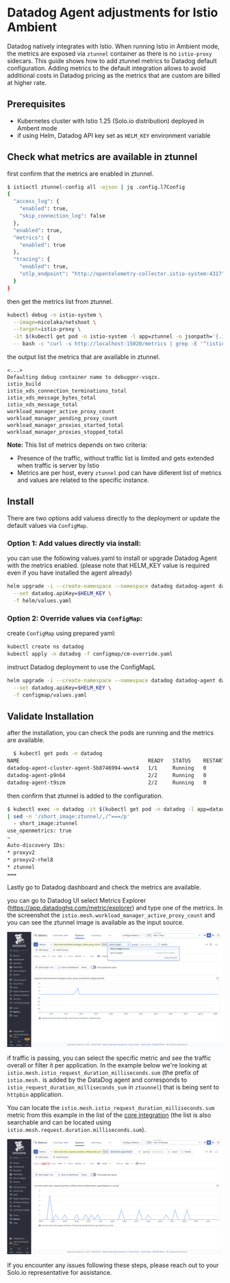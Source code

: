 # Datadog Agent adjustments for Istio Ambient

Datadog natively integrates with Istio. When running Istio in Ambient mode, the metrics are exposed via `ztunnel` container as there is no `istio-proxy` sidecars. This guide shows how to add ztunnel metrics to Datadog default configuration. Adding metrics to the default integration allows to avoid additional costs in Datadog pricing as the metrics that are custom are billed at higher rate.

## Prerequisites

- Kubernetes cluster with Istio 1.25 (Solo.io distribution) deployed in Ambent mode
- if using Helm, Datadog API key set as `HELM_KEY` environment variable

## Check what metrics are available in ztunnel

first confirm that the metrics are enabled in ztunnel.

```bash
$ istioctl ztunnel-config all -ojson | jq .config.l7Config
{
  "access_log": {
    "enabled": true,
    "skip_connection_log": false
  },
  "enabled": true,
  "metrics": {
    "enabled": true
  },
  "tracing": {
    "enabled": true,
    "otlp_endpoint": "http://opentelemetry-collector.istio-system:4317"
  }
}
```

then get the metrics list from ztunnel.

```bash
kubectl debug -n istio-system \
  --image=nicolaka/netshoot \
  --target=istio-proxy \
  -it $(kubectl get pod -n istio-system -l app=ztunnel -o jsonpath='{.items[0].metadata.name}') \
  -- bash -c "curl -s http://localhost:15020/metrics | grep -E '^(istio|workload_manager)_' | cut -d '{' -f 1 | awk '{print \$1}' | sort -u"
```

the output list the metrics that are available in ztunnel.

```output
<...>
Defaulting debug container name to debugger-vsqzx.
istio_build
istio_xds_connection_terminations_total
istio_xds_message_bytes_total
istio_xds_message_total
workload_manager_active_proxy_count
workload_manager_pending_proxy_count
workload_manager_proxies_started_total
workload_manager_proxies_stopped_total
```

__Note:__ This list of metrics depends on two criteria:
- Presence of the traffic, without traffic list is limited and gets extended when traffic is server by Istio
- Metrics are per host, every `ztunnel` pod can have diiferent list of metrics and values are related to the specific instance.

## Install

There are two options add valuess directly to the deployment or update the default values via `ConfigMap`.

### Option 1: Add values directly via install:

you can use the following values.yaml to install or upgrade Datadog Agent with the metrics enabled. (please note that HELM_KEY value is required even if you have installed the agent already)

```bash
helm upgrade -i --create-namespace --namespace datadog datadog-agent datadog/datadog \
  --set datadog.apiKey=$HELM_KEY \
  -f helm/values.yaml
```

### Option 2: Override values via `ConfigMap`:

create `ConfigMap` using prepared yaml:

```bash
kubectl create ns datadog
kubectl apply -n datadog -f configmap/cm-override.yaml
```

instruct Datadog deployment to use the ConfigMapL

```bash
helm upgrade -i --create-namespace --namespace datadog datadog-agent datadog/datadog \
  --set datadog.apiKey=$HELM_KEY \
  -f configmap/values.yaml
```


## Validate Installation

after the installation, you can check the pods are running and the metrics are available.

```bash
  $ kubectl get pods -n datadog
NAME                                          READY   STATUS    RESTARTS   AGE
datadog-agent-cluster-agent-5b8746994-wwvt4   1/1     Running   0          93s
datadog-agent-p9n64                           2/2     Running   0          93s
datadog-agent-t9szm                           2/2     Running   0          93s
```

then confirm that ztunnel is added to the configuration.

```bash
$ kubectl exec -n datadog -it $(kubectl get pod -n datadog -l app=datadog-agent -o jsonpath='{.items[0].metadata.name}') -c agent -- agent configcheck \ 
| sed -n '/short_image:ztunnel/,/^===/p'
  - short_image:ztunnel
use_openmetrics: true
~
Auto-discovery IDs:
* proxyv2
* proxyv2-rhel8
* ztunnel
===
```

Lastly go to Datadog dashboard and check the metrics are available.

you can go to Datadog UI select Metrics Explorer (https://app.datadoghq.com/metric/explorer) and type one of the metrics. In the screenshot the `istio.mesh.workload_manager_active_proxy_count` and you can see the ztunnel image is available as the input source.

![Datadog ztunnel metrics in DataDog Metrics Explorer](./img/ztunnel_in_ui.png)

if traffic is passing, you can select the specific metric and see the traffic overall or filter it per application. In the example below we're looking at `istio.mesh.istio_request_duration_milliseconds.sum` (the prefix of `istio.mesh.` is added by the DataDog agent and corresponds to `istio_request_duration_milliseconds_sum` in `ztuunnel`) that is being sent to `httpbin` application.

You can locate the `istio.mesh.istio_request_duration_milliseconds.sum` metric from this example in the list of the [core integration](https://github.com/DataDog/integrations-core/blob/287fe4a440edd3fb73ec4c82be2f908b760ac542/istio/metadata.csv#L269) (the list is also searchable and can be located using `istio.mesh.request.duration.milliseconds.sum`).

![Istio Metrics for application in DataDog Metrics Explorer](./img/app_metrics_in_ui.png)

If you encounter any issues following these steps, please reach out to your Solo.io representative for assistance.
